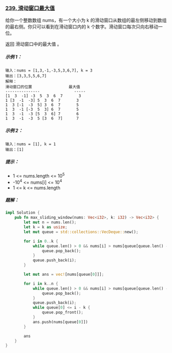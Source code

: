 ### [239. 滑动窗口最大值](https://leetcode.cn/problems/sliding-window-maximum/)
给你一个整数数组 nums，有一个大小为 k 的滑动窗口从数组的最左侧移动到数组的最右侧。你只可以看到在滑动窗口内的 k 个数字。滑动窗口每次只向右移动一位。

返回 滑动窗口中的最大值 。



##### 示例 1：
```
输入：nums = [1,3,-1,-3,5,3,6,7], k = 3
输出：[3,3,5,5,6,7]
解释：
滑动窗口的位置                最大值
---------------               -----
[1  3  -1] -3  5  3  6  7       3
1 [3  -1  -3] 5  3  6  7       3
1  3 [-1  -3  5] 3  6  7       5
1  3  -1 [-3  5  3] 6  7       5
1  3  -1  -3 [5  3  6] 7       6
1  3  -1  -3  5 [3  6  7]      7
```

##### 示例 2：
```
输入：nums = [1], k = 1
输出：[1]
```

##### 提示：
- 1 <= nums.length <= 10<sup>5</sup>
- -10<sup>4</sup> <= nums[i] <= 10<sup>4</sup>
- 1 <= k <= nums.length

##### 题解：
```rust
impl Solution {
    pub fn max_sliding_window(nums: Vec<i32>, k: i32) -> Vec<i32> {
        let mut n = nums.len();
        let k = k as usize;
        let mut queue = std::collections::VecDeque::new();

        for i in 0..k {
            while queue.len() > 0 && nums[i] > nums[queue[queue.len() - 1]] {
                queue.pop_back();
            }
            queue.push_back(i);
        }

        let mut ans = vec![nums[queue[0]]];

        for i in k..n {
            while queue.len() > 0 && nums[i] > nums[queue[queue.len() - 1]] {
                queue.pop_back();
            }
            queue.push_back(i);
            while queue[0] <= i - k {
                queue.pop_front();
            }
            ans.push(nums[queue[0]])
        }

        ans
    }
}

```

